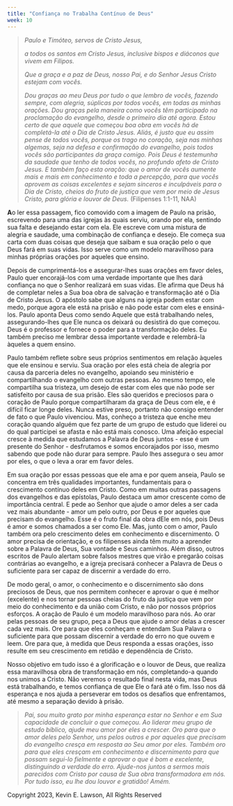 ```yaml
---
title: "Confiança no Trabalha Contínuo de Deus"
week: 10
---
```


> *Paulo e Timóteo, servos de Cristo Jesus,*
>
> *a todos os santos em Cristo Jesus, inclusive bispos e diáconos que
> vivem em Filipos.*
>
> *Que a graça e a paz de Deus, nosso Pai, e do Senhor Jesus Cristo
> estejam com vocês.*
>
> *Dou graças ao meu Deus por tudo o que lembro de vocês, fazendo
> sempre, com alegria, súplicas por todos vocês, em todas as minhas
> orações. Dou graças pela maneira como vocês têm participado na
> proclamação do evangelho, desde o primeiro dia até agora. Estou certo
> de que aquele que começou boa obra em vocês há de completá-la até o
> Dia de Cristo Jesus. Aliás, é justo que eu assim pense de todos vocês,
> porque os trago no coração, seja nas minhas algemas, seja na defesa e
> confirmação do evangelho, pois todos vocês são participantes da graça
> comigo. Pois Deus é testemunha da saudade que tenho de todos vocês, no
> profundo afeto de Cristo Jesus. E também faço esta oração: que o amor
> de vocês aumente mais e mais em conhecimento e toda a percepção, para
> que vocês aprovem as coisas excelentes e sejam sinceros e inculpáveis
> para o Dia de Cristo, cheios do fruto de justiça que vem por meio de
> Jesus Cristo, para glória e louvor de Deus.* (Filipenses 1:1-11, NAA)

**A**o ler essa passagem, fico comovido com a imagem de Paulo na prisão,
escrevendo para uma das igrejas às quais serviu, orando por ela,
sentindo sua falta e desejando estar com ela. Ele escreve com uma
mistura de alegria e saudade, uma combinação de confiança e desejo. Ele
começa sua carta com duas coisas que deseja que saibam e sua oração pelo
o que Deus fará em suas vidas. Isso serve como um modelo maravilhoso
para minhas próprias orações por aqueles que ensino.

Depois de cumprimentá-los e assegurar-lhes suas orações em favor deles,
Paulo quer encorajá-los com uma verdade importante que lhes dará
confiança no que o Senhor realizará em suas vidas. Ele afirma que Deus
há de completar neles a Sua boa obra de salvação e transformação até o
Dia de Cristo Jesus. O apóstolo sabe que alguns na igreja podem estar
com medo, porque agora ele está na prisão e não pode estar com eles e
ensiná-los. Paulo aponta Deus como sendo Aquele que está trabalhando
neles, assegurando-lhes que Ele nunca os deixará ou desistirá do que
começou. Deus é o professor e fornece o poder para a transformação
deles. Eu também preciso me lembrar dessa importante verdade e
relembrá-la àqueles a quem ensino.

Paulo também reflete sobre seus próprios sentimentos em relação àqueles
que ele ensinou e serviu. Sua oração por eles está cheia de alegria por
causa da parceria deles no evangelho, apoiando seu ministério e
compartilhando o evangelho com outras pessoas. Ao mesmo tempo, ele
compartilha sua tristeza, um desejo de estar com eles que não pode ser
satisfeito por causa de sua prisão. Eles são queridos e preciosos para o
coração de Paulo porque compartilharam da graça de Deus com ele, e é
difícil ficar longe deles. Nunca estive preso, portanto não consigo
entender de fato o que Paulo vivenciou. Mas, conheço a tristeza que
enche meu coração quando alguém que fez parte de um grupo de estudo que
liderei ou do qual participei se afasta e não está mais conosco. Uma
afeição especial cresce à medida que estudamos a Palavra de Deus
juntos - esse é um presente do Senhor - desfrutamos e somos encorajados
por isso, mesmo sabendo que pode não durar para sempre. Paulo lhes
assegura o seu amor por eles, o que o leva a orar em favor deles.

Em sua oração por essas pessoas que ele ama e por quem anseia, Paulo se
concentra em três qualidades importantes, fundamentais para o
crescimento contínuo deles em Cristo. Como em muitas outras passagens
dos evangelhos e das epístolas, Paulo destaca um amor crescente como de
importância central. E pede ao Senhor que ajude o amor deles a ser cada
vez mais abundante - amor um pelo outro, por Deus e por aqueles que
precisam do evangelho. Esse é o fruto final da obra dEle em nós, pois
Deus é amor e somos chamados a ser como Ele. Mas, junto com o amor,
Paulo também ora pelo crescimento deles em conhecimento e discernimento.
O amor precisa de orientação, e os filipenses ainda têm muito a aprender
sobre a Palavra de Deus, Sua vontade e Seus caminhos. Além disso, outros
escritos de Paulo alertam sobre falsos mestres que virão e pregarão
coisas contrárias ao evangelho, e a igreja precisará conhecer a Palavra
de Deus o suficiente para ser capaz de discernir a verdade do erro.

De modo geral, o amor, o conhecimento e o discernimento são dons
preciosos de Deus, que nos permitem conhecer e aprovar o que é melhor
(excelente) e nos tornar pessoas cheias do fruto da justiça que vem por
meio do conhecimento e da união com Cristo, e não por nossos próprios
esforços. A oração de Paulo é um modelo maravilhoso para nós. Ao orar
pelas pessoas de seu grupo, peça a Deus que ajude o amor delas a crescer
cada vez mais. Ore para que eles conheçam e entendam Sua Palavra o
suficiente para que possam discernir a verdade do erro no que ouvem e
leem. Ore para que, à medida que Deus responda a essas orações, isso
resulte em seu crescimento em retidão e dependência de Cristo.

Nosso objetivo em tudo isso é a glorificação e o louvor de Deus, que
realiza essa maravilhosa obra de transformação em nós, completando-a
quando nos unimos a Cristo. Não veremos o resultado final nesta vida,
mas Deus está trabalhando, e temos confiança de que Ele o fará até o
fim. Isso nos dá esperança e nos ajuda a perseverar em todos os desafios
que enfrentamos, até mesmo a separação devido à prisão.

> *Pai, sou muito grato por minha esperança estar no Senhor e em Sua
> capacidade de concluir o que começou. Ao liderar meu grupo de estudo
> bíblico, ajude meu amor por eles a crescer. Oro para que o amor deles
> pelo Senhor, uns pelos outros e por aqueles que precisam do evangelho
> cresça em resposta ao Seu amor por eles. Também oro para que eles
> cresçam em conhecimento e discernimento para que possam segui-lo
> fielmente e aprovar o que é bom e excelente, distinguindo a verdade do
> erro. Ajude-nos juntos a sermos mais parecidos com Cristo por causa de
> Sua obra transformadora em nós. Por tudo isso, eu lhe dou louvor e
> gratidão! Amém.*

Copyright 2023, Kevin E. Lawson, All Rights Reserved
